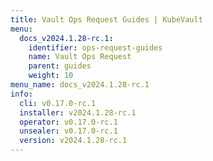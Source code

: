 ```yaml
---
title: Vault Ops Request Guides | KubeVault
menu:
  docs_v2024.1.28-rc.1:
    identifier: ops-request-guides
    name: Vault Ops Request
    parent: guides
    weight: 10
menu_name: docs_v2024.1.28-rc.1
info:
  cli: v0.17.0-rc.1
  installer: v2024.1.28-rc.1
  operator: v0.17.0-rc.1
  unsealer: v0.17.0-rc.1
  version: v2024.1.28-rc.1
---
```


